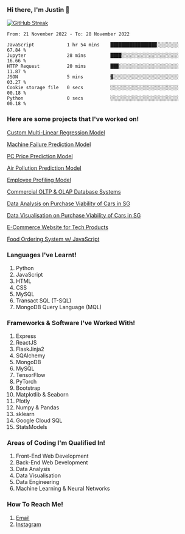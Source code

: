 ### Hi there, I'm Justin 👋

[![GitHub Streak](http://github-readme-streak-stats.herokuapp.com?user=amidstdebug&theme=midnight-purple&hide_border=true&date_format=j%20M%5B%20Y%5D)](https://git.io/streak-stats)

<!--START_SECTION:waka-->

```text
From: 21 November 2022 - To: 28 November 2022

JavaScript            1 hr 54 mins    █████████████████░░░░░░░░   67.84 %
Jupyter               28 mins         ████░░░░░░░░░░░░░░░░░░░░░   16.66 %
HTTP Request          20 mins         ███░░░░░░░░░░░░░░░░░░░░░░   11.87 %
JSON                  5 mins          ▓░░░░░░░░░░░░░░░░░░░░░░░░   03.27 %
Cookie storage file   0 secs          ░░░░░░░░░░░░░░░░░░░░░░░░░   00.18 %
Python                0 secs          ░░░░░░░░░░░░░░░░░░░░░░░░░   00.18 %
```

<!--END_SECTION:waka-->

### Here are some projects that I've worked on!
[Custom Multi-Linear Regression Model](https://github.com/amidstdebug/DAAA-Y2-S1/blob/main/Maths/CA2/Maths%20Assignment%202.docx)

[Machine Failure Prediction Model](https://github.com/amidstdebug/DAAA-Y2-S1/tree/main/AI%20%26%20Machine%20Learning/CA1/Machine%20Failure%20Prediction%20Model)

[PC Price Prediction Model](https://github.com/amidstdebug/DAAA-Y2-S1/tree/main/AI%20%26%20Machine%20Learning/CA1/PC%20Price%20Prediction%20Model)

[Air Pollution Prediction Model](https://github.com/amidstdebug/DAAA-Y2-S1/tree/main/AI%20%26%20Machine%20Learning/CA2/Air%20Pollution%20Prediction%20Model)

[Employee Profiling Model](https://github.com/amidstdebug/DAAA-Y2-S1/tree/main/AI%20%26%20Machine%20Learning/CA2/Employee%20Profiling%20Model)

[Commercial OLTP & OLAP Database Systems](https://github.com/amidstdebug/DAAA-Y2-S1/tree/main/Data%20Engineering/CA2/Main%20Branch)

[Data Analysis on Purchase Viability of Cars in SG](https://github.com/amidstdebug/DAAA-Sem-2/tree/main/PDAS/DAAA1B04_2112646_Justin_Wong_Juin_Hng)

[Data Visualisation on Purchase Viability of Cars in SG](https://github.com/amidstdebug/DAAA-Sem-2/tree/main/DAVI/P2112646_Justin_Wong_Juin_Hng)

[E-Commerce Website for Tech Products](https://github.com/amidstdebug/DAAA-Sem-2/tree/main/BEWD/Assignments/bed-assignment-2)

[Food Ordering System w/ JavaScript](https://github.com/amidstdebug/Restaurant-Ordering-System)



### Languages I've Learnt!
1. Python
2. JavaScript
3. HTML
4. CSS
5. MySQL
6. Transact SQL (T-SQL)
7. MongoDB Query Language (MQL)

### Frameworks & Software I've Worked With!
1. Express
2. ReactJS
3. FlaskJinja2 
4. SQAlchemy
5. MongoDB
6. MySQL
7. TensorFlow
8. PyTorch
9. Bootstrap
10. Matplotlib & Seaborn
11. Plotly
12. Numpy & Pandas
13. sklearn
14. Google Cloud SQL
15. StatsModels

### Areas of Coding I'm Qualified In!
1. Front-End Web Development
2. Back-End Web Development
3. Data Analysis
4. Data Visualisation
5. Data Engineering
6. Machine Learning & Neural Networks


### How To Reach Me!
1. [Email](mailto:work@jwjh.onmicrosoft.com)
2. [Instagram](https://www.instagram.com/1kdegree)
